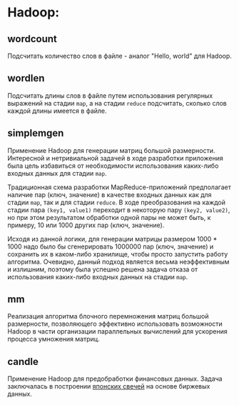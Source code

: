 # Hadoop:

## wordcount
Подсчитать количество слов в файле - аналог "Hello, world" для Hadoop.

## wordlen
Подсчитать длины слов в файле путем использования регулярных выражений на стадии `map`, а на стадии `reduce` подсчитать, сколько слов каждой длины имеется в файле.

## simplemgen
Применение Hadoop для генерации матриц большой размерности. Интересной и нетривиальной задачей в ходе разработки приложения была цель избавиться от необходимости использования каких-либо входных данных для стадии `map`. 

Традиционная схема разработки MapReduce-приложений предполагает наличие пар (ключ, значение) в качестве входных данных как для стадии `map`, так и для стадии `reduce`. В ходе преобразования на каждой стадии пара `(key1, value1)` переходит в некоторую пару `(key2, value2)`, но при этом результатом обработки одной пары не может быть, к примеру, 10 или 1000 других пар (ключ, значение). 

Исходя из данной логики, для генерации матрицы размером 1000 * 1000 надо было бы сгенерировать 1000000 пар (ключ, значение) и сохранить их в каком-либо хранилище, чтобы просто запустить работу алгоритма. Очевидно, данный подход является весьма неэффективным и излишним, поэтому была успешно решена задача отказа от использования каких-либо входных данных на стадии `map`.

## mm
Реализация алгоритма блочного перемножения матриц большой размерности, позволяющего эффективно использовать возможности Hadoop в части организации параллельных вычислений для ускорения процесса умножения матриц.

## candle
Применение Hadoop для предобработки финансовых данных. Задача заключалась в построении [японских свечей](https://ru.wikipedia.org/wiki/Японские_свечи) на основе биржевых данных.
